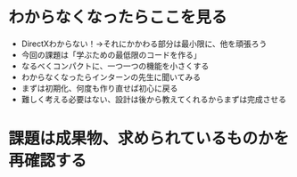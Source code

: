 # わからなくなったらここを見る
- DirectXわからない！→それにかかわる部分は最小限に、他を頑張ろう
- 今回の課題は「学ぶための最低限のコードを作る」
- なるべくコンパクトに、一つ一つの機能を小さくする
- わからなくなったらインターンの先生に聞いてみる
- まずは初期化、何度も作り直せば初心に戻る
- 難しく考える必要はない、設計は後から教えてくれるからまずは完成させる

# 課題は成果物、求められているものかを再確認する
